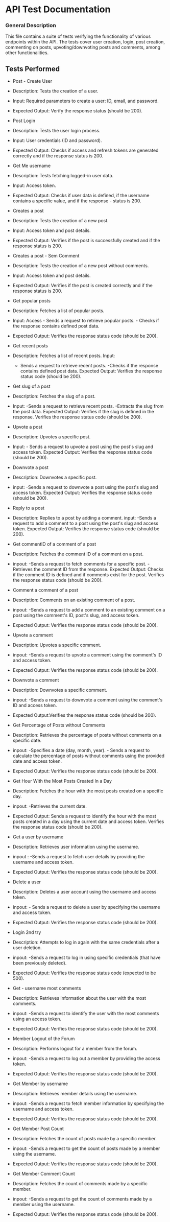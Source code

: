 # API Test Documentation
### General Description
This file contains a suite of tests verifying the functionality of various endpoints within the API. The tests cover user creation, login, post creation, commenting on posts, upvoting/downvoting posts and comments, among other functionalities.

## Tests Performed
 - Post - Create User

- Description: Tests the creation of a user.
- Input: Required parameters to create a user: ID, email, and password.
- Expected Output: Verify the response status (should be 200).

- Post Login
- Description: Tests the user login process.
- Input: User credentials (ID and password).
- Expected Output: Checks if access and refresh tokens are generated correctly and if the response status is 200.

- Get Me username
- Description: Tests fetching logged-in user data.
- Input: Access token.
- Expected Output: Checks if user data is defined, if the username contains a specific value, and if the response - status is 200.

- Creates a post
- Description: Tests the creation of a new post.
- Input: Access token and post details.
- Expected Output: Verifies if the post is successfully created and if the response status is 200.

- Creates a post - Sem Comment
- Description: Tests the creation of a new post without comments.
- Input: Access token and post details.
- Expected Output: Verifies if the post is created correctly and if the response status is 200.

- Get popular posts
- Description: Fetches a list of popular posts.
- Input: Access
         - Sends a request to retrieve popular posts.
         - Checks if the response contains defined post data.
- Expected Output: Verifies the response status code (should be 200).

- Get recent posts
- Description: Fetches a list of recent posts.
Input:
     - Sends a request to retrieve recent posts.
     -Checks if the response contains defined post data.
Expected Output: Verifies the response status code (should be 200).

- Get slug of a post
- Description: Fetches the slug of a post.
- Input:
       -Sends a request to retrieve recent posts.
       -Extracts the slug from the post data.
Expected Output: Verifies if the slug is defined in the response.
                 Verifies the response status code (should be 200).

- Upvote a post
- Description: Upvotes a specific post.
- Input:
        - Sends a request to upvote a post using the post's slug and access token.
Expected Output: Verifies the response status code (should be 200).

- Downvote a post
- Description: Downvotes a specific post.
- input:
       -Sends a request to downvote a post using the post's slug and access token.
Expected Output: Verifies the response status code (should be 200).

- Reply to a post
- Description: Replies to a post by adding a comment.
input:
      -Sends a request to add a comment to a post using the post's slug and access token.
Expected Output: Verifies the response status code (should be 200).

- Get commentID of a comment of a post
- Description: Fetches the comment ID of a comment on a post.
- inpout:
        -Sends a request to fetch comments for a specific post.
        -Retrieves the comment ID from the response.
Expected Output: Checks if the comment ID is defined and if comments exist for the post.
                 Verifies the response status code (should be 200).

- Comment a comment of a post
- Description: Comments on an existing comment of a post.
- inpout:
         -Sends a request to add a comment to an existing comment on a post using the comment's ID, post's slug, and access token.
- Expected Output: Verifies the response status code (should be 200).

- Upvote a comment
- Description: Upvotes a specific comment.
- inpout:
        -Sends a request to upvote a comment using the comment's ID and access token.
- Expected Output: Verifies the response status code (should be 200).

- Downvote a comment
- Description: Downvotes a specific comment.
- inpout:
        -Sends a request to downvote a comment using the comment's ID and access token.
- Expected Output:Verifies the response status code (should be 200).


- Get Percentage of Posts without Comments
- Description: Retrieves the percentage of posts without comments on a specific date.
- inpout:
         -Specifies a date (day, month, year).
          - Sends a request to calculate the percentage of posts without comments using the provided date and access token.
- Expected Output: Verifies the response status code (should be 200).


- Get Hour With the Most Posts Created In a Day
- Description: Fetches the hour with the most posts created on a specific day.
- inpout:
        -Retrieves the current date.
- Expected Output: Sends a request to identify the hour with the most posts created in a day using the current date and access token.
                  Verifies the response status code (should be 200).

- Get a user by username
- Description: Retrieves user information using the username.
- inpout :
          -Sends a request to fetch user details by providing the username and access token.
- Expected Output: Verifies the response status code (should be 200).


- Delete a user
- Description: Deletes a user account using the username and access token.
- inpout:
         - Sends a request to delete a user by specifying the username and access token.
- Expected Output: Verifies the response status code (should be 200).


- Login 2nd try
- Description: Attempts to log in again with the same credentials after a user deletion.
- inpout:
         -Sends a request to log in using specific credentials (that have been previously deleted).
- Expected Output:  Verifies the response status code (expected to be 500).

- Get - username most comments
- Description: Retrieves information about the user with the most comments.
- inpout:
        -Sends a request to identify the user with the most comments using an access token.
- Expected Output:  Verifies the response status code (should be 200).


- Member Logout of the Forum
- Description: Performs logout for a member from the forum.
- inpout:
         -Sends a request to log out a member by providing the access token.
- Expected Output: Verifies the response status code (should be 200).


- Get Member by username
- Description: Retrieves member details using the username.
- inpout:
        -Sends a request to fetch member information by specifying the username and access token.
- Expected Output: Verifies the response status code (should be 200).


- Get Member Post Count
- Description: Fetches the count of posts made by a specific member.
- inpout:
        -Sends a request to get the count of posts made by a member using the username.
- Expected Output: Verifies the response status code (should be 200).

- Get Member Comment Count
- Description: Fetches the count of comments made by a specific member.
- inpout:
        -Sends a request to get the count of comments made by a member using the username.
- Expected Output: Verifies the response status code (should be 200).
